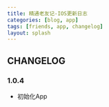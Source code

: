 ```yaml
---
title: 精通老友记-IOS更新日志
categories: [blog, app]
tags: [friends, app, changelog]
layout: splash
---
```


## CHANGELOG

### 1.0.4
* 初始化App
